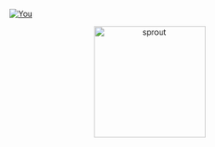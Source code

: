 [![You](https://hits.seeyoufarm.com/api/count/incr/badge.svg?url=https%3A%2F%2Fgithub.com%2Faroszef%2Fhit-counter&count_bg=%23C83D3D&title_bg=%23555555&icon=mercedes.svg&icon_color=%23FF5454&title=you&edge_flat=false)](https://hits.seeyoufarm.com)
<p align="center">
    <img width="200" src="https://files.catbox.moe/oeyotd.gif" alt="sprout">
</p>
